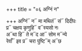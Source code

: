+++
title = "०६ अग्निं न"

+++
अग्निं᳓ न᳓ मा मथितं᳓ सं᳓ दिदीपः  
प्र᳓ चक्षय कृणुहि᳓ व᳓स्यसो नः  
अ᳓था हि᳓ ते म᳓द आ᳓ सोम म᳓न्ये  
रेवाँ᳓ इव प्र᳓ चरा पुष्टि᳓म् अ᳓छ